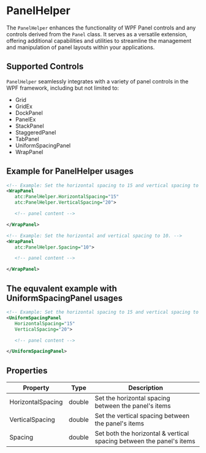 # PanelHelper

The `PanelHelper` enhances the functionality of WPF Panel controls and any controls
derived from the `Panel` class. It serves as a versatile extension, offering additional
capabilities and utilities to streamline the management and manipulation of panel layouts
within your applications.

## Supported Controls

`PanelHelper` seamlessly integrates with a variety of panel controls in 
the WPF framework, including but not limited to:

- Grid
- GridEx
- DockPanel
- PanelEx
- StackPanel
- StaggeredPanel
- TabPanel
- UniformSpacingPanel
- WrapPanel

## Example for PanelHelper usages

```xml
<!-- Example: Set the horizontal spacing to 15 and vertical spacing to 20. -->
<WrapPanel
   atc:PanelHelper.HorizontalSpacing="15"
   atc:PanelHelper.VerticalSpacing="20">

   <!-- panel content -->

</WrapPanel>
```

```xml
<!-- Example: Set the horizontal and vertical spacing to 10. -->
<WrapPanel
   atc:PanelHelper.Spacing="10">

   <!-- panel content -->

</WrapPanel>
```

## The equvalent example with UniformSpacingPanel usages

```xml
<!-- Example: Set the horizontal spacing to 15 and vertical spacing to 20. -->
<UniformSpacingPanel
   HorizontalSpacing="15"
   VerticalSpacing="20">

   <!-- panel content -->

</UniformSpacingPanel>
```

## Properties

| Property          | Type        | Description                                                           |
|-------------------|-------------|-----------------------------------------------------------------------|
| HorizontalSpacing | double      | Set the horizontal spacing between the panel's items                  |
| VerticalSpacing   | double      | Set the vertical spacing between the panel's items                    |
| Spacing           | double      | Set both the  horizontal & vertical spacing between the panel's items |
